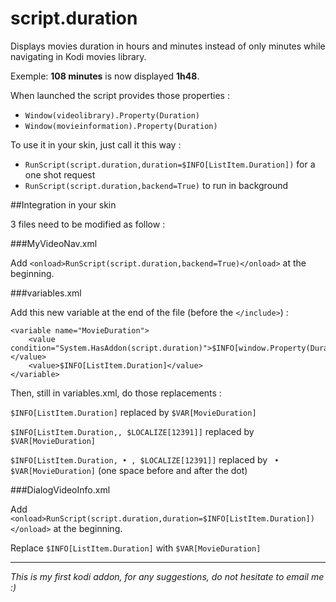 script.duration
===============

Displays movies duration in hours and minutes instead of only minutes while navigating in Kodi movies library.

Exemple: __108 minutes__ is now displayed __1h48__.

When launched the script provides those properties :

* `Window(videolibrary).Property(Duration)`
* `Window(movieinformation).Property(Duration)`

To use it in your skin, just call it this way :

* `RunScript(script.duration,duration=$INFO[ListItem.Duration])` for a one shot request
* `RunScript(script.duration,backend=True)` to run in background

##Integration in your skin

3 files need to be modified as follow :

###MyVideoNav.xml

Add `<onload>RunScript(script.duration,backend=True)</onload>` at the beginning.

###variables.xml

Add this new variable at the end of the file (before the `</include>`) :
```
<variable name="MovieDuration">
    <value condition="System.HasAddon(script.duration)">$INFO[window.Property(Duration)]</value>
	<value>$INFO[ListItem.Duration]</value>
</variable>
```
Then, still in variables.xml, do those replacements :

`$INFO[ListItem.Duration]`                         replaced by `$VAR[MovieDuration]`

`$INFO[ListItem.Duration,, $LOCALIZE[12391]]`      replaced by `$VAR[MovieDuration]`

`$INFO[ListItem.Duration, • , $LOCALIZE[12391]]`   replaced by ` • $VAR[MovieDuration]` (one space before and after the dot)

###DialogVideoInfo.xml

Add `<onload>RunScript(script.duration,duration=$INFO[ListItem.Duration])</onload>` at the beginning.

Replace `$INFO[ListItem.Duration]` with `$VAR[MovieDuration]`

______________________

_This is my first kodi addon, for any suggestions, do not hesitate to email me :)_